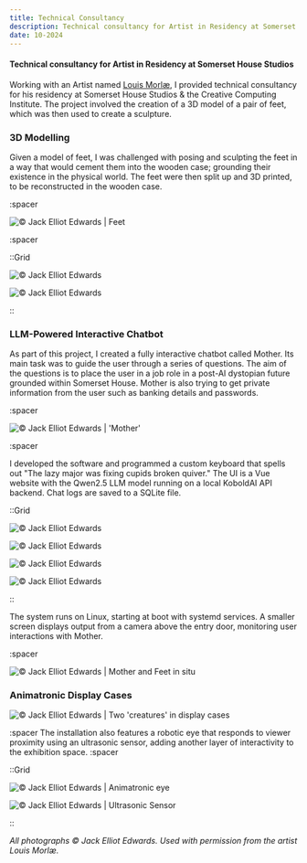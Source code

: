 ```yaml
---
title: Technical Consultancy
description: Technical consultancy for Artist in Residency at Somerset House Studios
date: 10-2024
---
```


#### Technical consultancy for Artist in Residency at Somerset House Studios

Working with an Artist named [Louis Morlæ](https://www.roseeaston.com/artists/louis-morlae), I provided technical consultancy for his residency at Somerset House Studios & the Creative Computing Institute. The project involved the creation of a 3D model of a pair of feet, which was then used to create a sculpture.

### 3D Modelling

Given a model of feet, I was challenged with posing and sculpting the feet in a way that would cement them into the wooden case; grounding their existence in the physical world. The feet were then split up and 3D printed, to be reconstructed in the wooden case.

:spacer

![© Jack Elliot Edwards | Feet](/images/somerset-house/Louis%20Morlæ-Ref-3931.jpg)

:spacer

::Grid

![© Jack Elliot Edwards](/images/somerset-house/Louis%20Morlæ-Ref-3935.jpg)

![© Jack Elliot Edwards](/images/somerset-house/Louis%20Morlæ-Ref-3936.jpg)

::

### LLM-Powered Interactive Chatbot

As part of this project, I created a fully interactive chatbot called Mother. Its main task was to guide the user through a series of questions. The aim of the questions is to place the user in a job role in a post-AI dystopian future grounded within Somerset House. Mother is also trying to get private information from the user such as banking details and passwords.

:spacer

![© Jack Elliot Edwards | 'Mother'](/images/somerset-house/LouisMorlæ_Ref-7434-63.jpg)

:spacer

I developed the software and programmed a custom keyboard that spells out "The lazy major was fixing cupids broken quiver." The UI is a Vue website with the Qwen2.5 LLM model running on a local KoboldAI API backend. Chat logs are saved to a SQLite file.

::Grid

![© Jack Elliot Edwards](/images/somerset-house/Louis%20Morlæ-Ref-3921.jpg)

![© Jack Elliot Edwards](/images/somerset-house/Louis%20Morlæ-Ref-3920.jpg)

![© Jack Elliot Edwards](/images/somerset-house/Louis%20Morlæ-Ref-3923.jpg)

![© Jack Elliot Edwards](/images/somerset-house/Louis%20Morlæ-Ref-3922.jpg)

::

The system runs on Linux, starting at boot with systemd services. A smaller screen displays output from a camera above the entry door, monitoring user interactions with Mother.

:spacer

![© Jack Elliot Edwards | Mother and Feet in situ](/images/somerset-house/Louis%20Morlæ-Ref-4000-4.jpg)

### Animatronic Display Cases

![© Jack Elliot Edwards | Two 'creatures' in display cases](/images/somerset-house/Louis%20Morlæ-Ref-4033.jpg)

:spacer
The installation also features a robotic eye that responds to viewer proximity using an ultrasonic sensor, adding another layer of interactivity to the exhibition space.
:spacer

::Grid

![© Jack Elliot Edwards | Animatronic eye](/images/somerset-house/LouisMorlæ_Ref-7423.jpg)

![© Jack Elliot Edwards | Ultrasonic Sensor](/images/somerset-house/LouisMorlæ_Ref-7428.jpg)

::

_All photographs © Jack Elliot Edwards. Used with permission from the artist Louis Morlæ._
